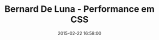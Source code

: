 ---
layout: post
title:  "Bernard De Luna - Performance em CSS"
date:   2015-02-22 16:58:00
categories: lectures
duration: 20 min
theme: CSS
img: https://fbcdn-sphotos-f-a.akamaihd.net/hphotos-ak-xfp1/v/t1.0-9/1476599_555781971168422_636263987_n.jpg?oh=f9a9d3075abe01c45df2ec20c1320269&oe=55834B35&__gda__=1438450644_aecd51cc7e979eca8382f66e61267e75
link: https://www.youtube.com/watch?v=m1iV2C44Duc
---